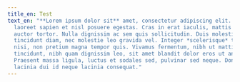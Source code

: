 ```yaml
---
title_en: Test
text_en: "**Lorem ipsum dolor sit** amet, consectetur adipiscing elit. Etiam
  laoreet sapien et nisl posuere egestas. Cras in erat iaculis, mattis purus ac,
  auctor tortor. Nulla dignissim ac sem quis sollicitudin. Duis molestie
  tincidunt diam, nec molestie leo gravida vel. Integer *scelerisque* tellus
  nisi, non pretium magna tempor quis. Vivamus fermentum, nibh ut mattis
  tincidunt, nibh quam dignissim leo, sit amet blandit dolor eros ut ante.
  Praesent massa ligula, luctus et sodales sed, pulvinar sed neque. Donec
  lacinia dui id neque lacinia consequat."
---
```

